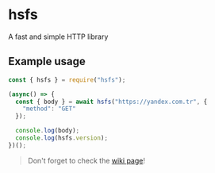 # hsfs

A fast and simple HTTP library

## Example usage

```js
const { hsfs } = require("hsfs");

(async() => {
  const { body } = await hsfs("https://yandex.com.tr", {
    "method": "GET"
  });

  console.log(body);
  console.log(hsfs.version);
})();
```

> Don't forget to check the [wiki page](https://github.com/acarsy01/hsfs/wiki/Documentation-of-0.0.2)!
